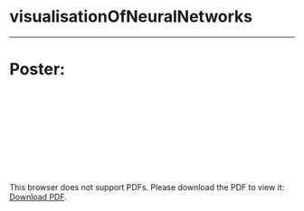 # visualisationOfNeuralNetworks

--------------

# Poster: 
<object data="https://github.com/ms03831/visualisationOfNeuralNetworks/blob/master/summerResearchPosterFinal.pdf" type="application/pdf" width="700px" height="700px">
    <embed src="https://github.com/ms03831/visualisationOfNeuralNetworks/blob/master/summerResearchPosterFinal.pdf">
        <p>This browser does not support PDFs. Please download the PDF to view it: <a href="https://github.com/ms03831/visualisationOfNeuralNetworks/blob/master/summerResearchPosterFinal.pdf">Download PDF</a>.</p>
    </embed>
</object>
